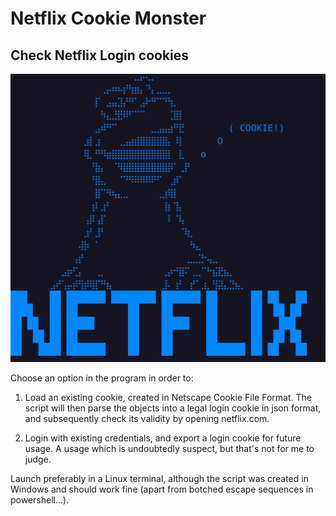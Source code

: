 # Netflix Cookie Monster
## Check Netflix Login cookies
![Alt text](assets/art.png "Cookie Monster!")

Choose an option in the program in order to:

1) Load an existing cookie, created in Netscape Cookie File Format. The script will then parse the objects into a legal login cookie in json format, and subsequently check its validity by opening netflix.com.


2) Login with existing credentials, and export a login cookie for future usage. A usage which is undoubtedly suspect, but that's not for me to judge.


Launch preferably in a Linux terminal, although the script was created in Windows and should work fine (apart from botched escape sequences in powershell...).